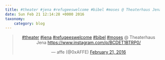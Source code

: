 ```yaml
---
title: #theater #jena #refugeeswelcome #bibel #moses @ Theaterhaus Jena https://www.instagram.com/p/BCDET1BTRP0/
date: Sun Feb 21 12:14:28 +0000 2016
taxonomy:
    category: blog
---
```

<blockquote class="twitter-tweet" align="center"><p lang="en" dir="ltr"><a href="https://twitter.com/hashtag/theater?src=hash">#theater</a> <a href="https://twitter.com/hashtag/jena?src=hash">#jena</a> <a href="https://twitter.com/hashtag/refugeeswelcome?src=hash">#refugeeswelcome</a> <a href="https://twitter.com/hashtag/bibel?src=hash">#bibel</a> <a href="https://twitter.com/hashtag/moses?src=hash">#moses</a> @ Theaterhaus Jena <a href="https://www.instagram.com/p/BCDET1BTRP0/">https://www.instagram.com/p/BCDET1BTRP0/</a></p>&mdash; affe (@0xAFFE) <a href="https://twitter.com/0xAFFE/status/701379457928433665">February 21, 2016</a></blockquote>
